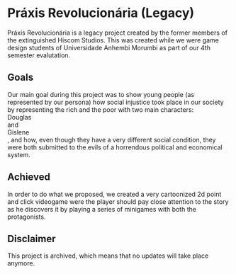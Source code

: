 # Práxis Revolucionária (Legacy)
Práxis Revolucionária is a legacy project created by the former members of the extinguished Hiscom Studios. This was created while we were game design students of Universidade Anhembi Morumbi as part of our 4th semester evalutation.

<h2> Goals </h2>
<p>
  Our main goal during this project was to show young people (as represented by our persona) how social injustice took place in our society by representing the rich and the poor with two main characters: <br>Douglas</br> and <br>Gislene</br>, and how, even though they have a very different social condition, they were both submitted to the evils of a horrendous political and economical system.
</p>

<h2> Achieved </h2>
<p>
  In order to do what we proposed, we created a very cartoonized 2d point and click videogame were the player should pay close attention to the story as he discovers it by playing a series of minigames with both the protagonists.
</p>

<h2> Disclaimer </h2>
<p>
  This project is archived, which means that no updates will take place anymore.
</p>
